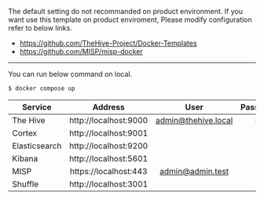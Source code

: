The default setting do not recommanded on product environment.
If you want use this template on product enviroment, Please modify configuration refer to below links.
 - https://github.com/TheHive-Project/Docker-Templates
 - https://github.com/MISP/misp-docker
---
You can run below command on local.
```
$ docker compose up
```



| Service   |      Address      |  User |  Password |
|----------|:-------------:|:------:|------:|
| The Hive |  http://localhost:9000 | admin@thehive.local | secret
| Cortex |    http://localhost:9001  |    |
| Elasticsearch | http://localhost:9200 |     |
| Kibana |  http://localhost:5601 |  |
| MISP |    https://localhost:443   |  admin@admin.test | admin
| Shuffle | http://localhost:3001 |    |
